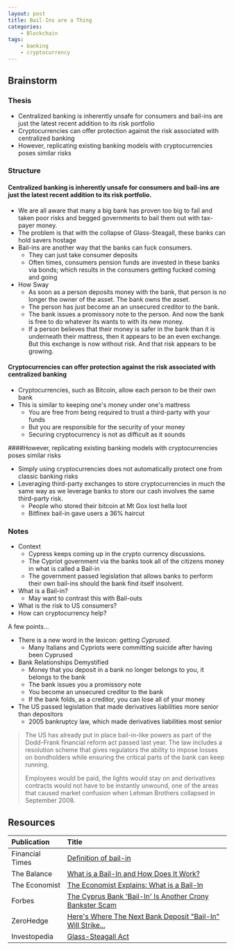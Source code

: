 ```yaml
---
layout: post
title: Bail-Ins are a Thing
categories:
	- Blockchain
tags:
	- banking
	- cryptocurrency
---
```

## Brainstorm
### Thesis
- Centralized banking is inherently unsafe for consumers and bail-ins are just the latest recent addition to its risk portfolio
- Cryptocurrencies can offer protection against the risk associated with centralized banking
- However, replicating existing banking models with cryptocurrencies poses similar risks

### Structure

#### Centralized banking is inherently unsafe for consumers and bail-ins are just the latest recent addition to its risk portfolio.

* We are all aware that many a big bank has proven too big to fail and taken poor risks and begged governments to bail them out with tax-payer money.
* The problem is that with the collapse of Glass-Steagall, these banks can hold savers hostage
* Bail-ins are another way that the banks can fuck consumers.
    * They can just take consumer deposits
    * Often times, consumers pension funds are invested in these banks via bonds; which results in the consumers getting fucked coming and going
* How Sway
    * As soon as a person deposits money with the bank, that person is no longer the owner of the asset.  The bank owns the asset.
    * The person has just become an an unsecured creditor to the bank.
    * The bank issues a promissory note to the person.  And now the bank is free to do whatever its wants to with its new money.
    * If a person believes that their money is safer in the bank than it is underneath their mattress, then it appears to be an even exchange.  But this exchange is now without risk.  And that risk appears to be growing.

#### Cryptocurrencies can offer protection against the risk associated with centralized banking
* Cryptocurrencies, such as Bitcoin, allow each person to be their own bank
* This is similar to keeping one's money under one's mattress
    * You are free from being required to trust a third-party with your funds
    * But you are responsible for the security of your money
    * Securing cryptocurrency is not as difficult as it sounds

####However, replicating existing banking models with cryptocurrencies poses similar risks
* Simply using cryptocurrencies does not automatically protect one from classic banking risks
* Leveraging third-party exchanges to store cryptocurrencies in much the same way as we leverage banks to store our cash involves the same third-party risk.
    * People who stored their bitcoin at Mt Gox lost hella loot
    * Bitfinex bail-in gave users a 36% haircut

### Notes
* Context
    * Cypress keeps coming up in the crypto currency discussions.
    * The Cypriot government via the banks took all of the citizens money in what is called a Bail-in
    * The government passed legislation that allows banks to perform their own bail-ins should the bank find itself insolvent.
* What is a Bail-in?
    * May want to contrast this with Bail-outs
* What is the risk to US consumers?
* How can cryptocurrency help?

A few points...

* There is a new word in the lexicon: getting *Cyprused*.
    * Many Italians and Cypriots were committing suicide after having been Cyprused
* Bank Relationships Demystified
    * Money that you deposit in a bank no longer belongs to you, it belongs to the bank
    * The bank issues you a promissory note
    * You become an unsecured creditor to the bank
    * If the bank folds, as a creditor, you can lose all of your money
* The US passed legislation that made derivatives liabilities more senior than depositors
    * 2005 bankruptcy law, which made derivatives liabilities most senior



> The US has already put in place bail-in-like powers as part of the Dodd-Frank financial reform act passed last year. The law includes a resolution scheme that gives regulators the ability to impose losses on bondholders while ensuring the critical parts of the bank can keep running.
> 
> Employees would be paid, the lights would stay on and derivatives contracts would not have to be instantly unwound, one of the areas that caused market confusion when Lehman Brothers collapsed in September 2008.



## Resources
| Publication | Title
| :--- | :---
| Financial Times | [Definition of bail-in][3]
| The Balance | [What is a Bail-In and How Does It Work?][4]
| The Economist | [The Economist Explains: What is a Bail-In][5]
| Forbes | [The Cyprus Bank 'Bail-In' Is Another Crony Bankster Scam][1]
| ZeroHedge | [Here's Where The Next Bank Deposit "Bail-In" Will Strike...][2]
| Investopedia | [Glass-Steagall Act][6]

[1]: https://www.forbes.com/sites/nathanlewis/2013/05/03/the-cyprus-bank-bail-in-is-another-crony-bankster-scam
[2]: http://www.zerohedge.com/news/2016-10-10/heres-where-next-bank-deposit-bail-will-strike
[3]: http://lexicon.ft.com/Term?term=bail_in
[4]: https://www.thebalance.com/what-is-a-bail-in-and-how-does-it-work-1979089
[5]: http://www.economist.com/blogs/economist-explains/2013/04/economist-explains-2
[6]: http://www.investopedia.com/terms/g/glass_steagall_act.asp